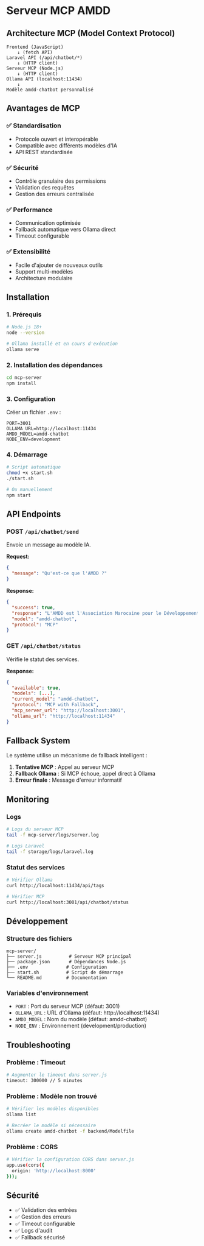 # Serveur MCP AMDD

## Architecture MCP (Model Context Protocol)

```
Frontend (JavaScript) 
    ↓ (fetch API)
Laravel API (/api/chatbot/*)
    ↓ (HTTP client)
Serveur MCP (Node.js)
    ↓ (HTTP client)
Ollama API (localhost:11434)
    ↓
Modèle amdd-chatbot personnalisé
```

## Avantages de MCP

### ✅ **Standardisation**
- Protocole ouvert et interopérable
- Compatible avec différents modèles d'IA
- API REST standardisée

### ✅ **Sécurité**
- Contrôle granulaire des permissions
- Validation des requêtes
- Gestion des erreurs centralisée

### ✅ **Performance**
- Communication optimisée
- Fallback automatique vers Ollama direct
- Timeout configurable

### ✅ **Extensibilité**
- Facile d'ajouter de nouveaux outils
- Support multi-modèles
- Architecture modulaire

## Installation

### 1. Prérequis
```bash
# Node.js 18+
node --version

# Ollama installé et en cours d'exécution
ollama serve
```

### 2. Installation des dépendances
```bash
cd mcp-server
npm install
```

### 3. Configuration
Créer un fichier `.env` :
```env
PORT=3001
OLLAMA_URL=http://localhost:11434
AMDD_MODEL=amdd-chatbot
NODE_ENV=development
```

### 4. Démarrage
```bash
# Script automatique
chmod +x start.sh
./start.sh

# Ou manuellement
npm start
```

## API Endpoints

### POST `/api/chatbot/send`
Envoie un message au modèle IA.

**Request:**
```json
{
  "message": "Qu'est-ce que l'AMDD ?"
}
```

**Response:**
```json
{
  "success": true,
  "response": "L'AMDD est l'Association Marocaine pour le Développement Durable...",
  "model": "amdd-chatbot",
  "protocol": "MCP"
}
```

### GET `/api/chatbot/status`
Vérifie le statut des services.

**Response:**
```json
{
  "available": true,
  "models": [...],
  "current_model": "amdd-chatbot",
  "protocol": "MCP with Fallback",
  "mcp_server_url": "http://localhost:3001",
  "ollama_url": "http://localhost:11434"
}
```

## Fallback System

Le système utilise un mécanisme de fallback intelligent :

1. **Tentative MCP** : Appel au serveur MCP
2. **Fallback Ollama** : Si MCP échoue, appel direct à Ollama
3. **Erreur finale** : Message d'erreur informatif

## Monitoring

### Logs
```bash
# Logs du serveur MCP
tail -f mcp-server/logs/server.log

# Logs Laravel
tail -f storage/logs/laravel.log
```

### Statut des services
```bash
# Vérifier Ollama
curl http://localhost:11434/api/tags

# Vérifier MCP
curl http://localhost:3001/api/chatbot/status
```

## Développement

### Structure des fichiers
```
mcp-server/
├── server.js          # Serveur MCP principal
├── package.json       # Dépendances Node.js
├── .env              # Configuration
├── start.sh          # Script de démarrage
└── README.md         # Documentation
```

### Variables d'environnement
- `PORT` : Port du serveur MCP (défaut: 3001)
- `OLLAMA_URL` : URL d'Ollama (défaut: http://localhost:11434)
- `AMDD_MODEL` : Nom du modèle (défaut: amdd-chatbot)
- `NODE_ENV` : Environnement (development/production)

## Troubleshooting

### Problème : Timeout
```bash
# Augmenter le timeout dans server.js
timeout: 300000 // 5 minutes
```

### Problème : Modèle non trouvé
```bash
# Vérifier les modèles disponibles
ollama list

# Recréer le modèle si nécessaire
ollama create amdd-chatbot -f backend/Modelfile
```

### Problème : CORS
```bash
# Vérifier la configuration CORS dans server.js
app.use(cors({
  origin: 'http://localhost:8000'
}));
```

## Sécurité

- ✅ Validation des entrées
- ✅ Gestion des erreurs
- ✅ Timeout configurable
- ✅ Logs d'audit
- ✅ Fallback sécurisé 